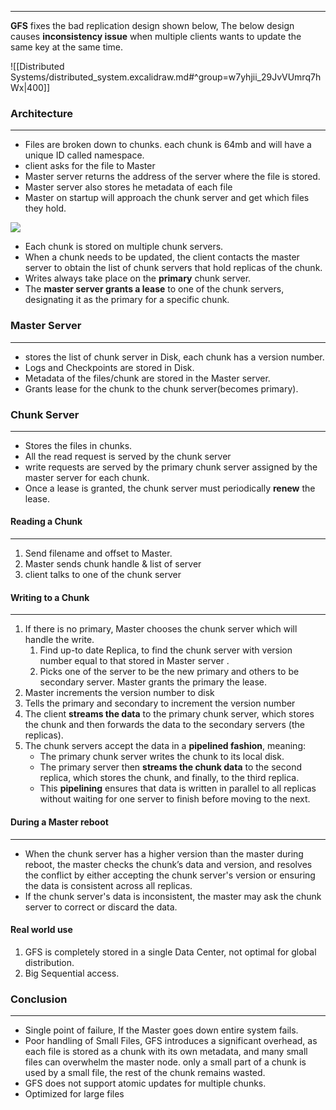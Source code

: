 
---
**GFS** fixes the bad replication design shown below, The below design causes **inconsistency issue** when multiple clients wants to update the same key at the same time.

![[Distributed Systems/distributed_system.excalidraw.md#^group=w7yhjii_29JvVUmrq7hWx|400]]

### Architecture
---
- Files are broken down to chunks. each chunk is 64mb and will have a unique ID called namespace.
- client asks for the file to Master
- Master server returns the address of the server where the file is stored.
- Master  server also stores he metadata of each file
- Master on startup will approach the chunk server and get which files they hold.

![](https://miro.medium.com/v2/resize:fit:640/format:webp/1*WI0yXoUvjLmHDkT_UJLVuw.jpeg)

- Each chunk is stored on multiple chunk servers.
- When a chunk needs to be updated, the client contacts the master server to obtain the list of chunk servers that hold replicas of the chunk.
- Writes always take place on the **primary** chunk server.
- The **master server grants a lease** to one of the chunk servers, designating it as the primary for a specific chunk.

### Master Server
---
- stores the list of chunk server in Disk, each chunk has a version number.
- Logs and Checkpoints are stored in Disk.
- Metadata of the files/chunk are stored in the Master server.
- Grants lease for the chunk to the chunk server(becomes primary).

### Chunk Server
---
- Stores the files in chunks.
- All the read request is served by the chunk server
- write requests are served by the primary chunk server assigned by the master server for each chunk.
- Once a lease is granted, the chunk server must periodically **renew** the lease.

#### Reading a Chunk
---
1. Send filename and offset to Master.
2. Master sends chunk handle & list of server
3. client talks to one of the chunk server

#### Writing to a Chunk
---
1. If there is no primary, Master chooses the chunk server which will handle the write.
	1. Find up-to date Replica, to find the chunk server with version number equal to that stored in Master server .
	2. Picks one of the server to be the new primary and others to be secondary server. Master grants the primary the lease.
2. Master increments the version number to disk
3. Tells the primary and secondary to increment the version number
4. The client **streams the data** to the primary chunk server, which stores the chunk and then forwards the data to the secondary servers (the replicas).
5. The chunk servers accept the data in a **pipelined fashion**, meaning:
    - The primary chunk server writes the chunk to its local disk.
    - The primary server then **streams the chunk data** to the second replica, which stores the chunk, and finally, to the third replica.
	- This **pipelining** ensures that data is written in parallel to all replicas without waiting for one server to finish before moving to the next.


#### During a Master reboot
---
- When the chunk server has a higher version than the master during reboot, the master checks the chunk’s data and version, and resolves the conflict by either accepting the chunk server's version or ensuring the data is consistent across all replicas.
- If the chunk server's data is inconsistent, the master may ask the chunk server to correct or discard the data.
#### Real world use
1. GFS is completely stored in a single Data Center, not optimal for global distribution.
2. Big Sequential access.


### Conclusion
---
- Single point of failure, If the Master goes down entire system fails.
- Poor handling of Small Files, GFS introduces a significant overhead, as each file is stored as a chunk with its own metadata, and many small files can overwhelm the master node. only a small part of a chunk is used by a small file, the rest of the chunk remains wasted.
- GFS does not support atomic updates for multiple chunks.
- Optimized for large files
